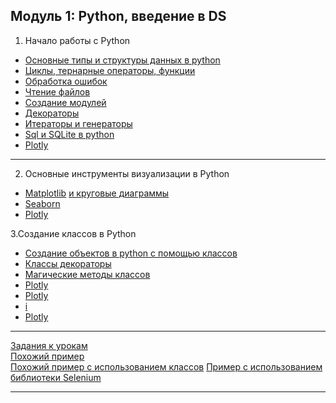 ## Модуль 1: Python, введение в DS

1. Начало работы с Python 
*  <a href="https://github.com/pytosha/new-python-repo/blob/main/Lesson2/notebooks/1.intro.ipynb">Основные типы и структуры данных в python</a>
* <a href="https://github.com/pytosha/new-python-repo/blob/main/Lesson2/notebooks/2.loops.ipynb">Циклы, тернарные операторы, функции</a>
* <a href="https://github.com/pytosha/new-python-repo/blob/main/Lesson2/notebooks/4.exceptions.ipynb">Обработка ошибок</a>
* <a href="https://github.com/pytosha/new-python-repo/blob/main/Lesson2/notebooks/3.files.ipynb">Чтение файлов</a>
* <a href="https://github.com/pytosha/new-python-repo/blob/main/Lesson2/notebooks/5.modul.ipynb">Создание модулей</a>
* <a href="https://github.com/pytosha/new-python-repo/blob/main/Lesson2/notebooks/6.decorator.ipynb">Декораторы</a>
* <a href="https://github.com/pytosha/new-python-repo/blob/main/Lesson2/notebooks/7.generator_iterator.ipynb">Итераторы и генераторы</a>
* <a href="https://github.com/pytosha/new-python-repo/blob/main/Lesson2/notebooks/8.sql.ipynb">Sql и SQLite в python</a>
* <a href="https://github.com/pytosha/new-python-repo/blob/main/Lesson5/notebooks/numpy.ipynb">Plotly</a>

<hr>

2. Основные инструменты визуализации в Python 
* <a href="https://github.com/pytosha/new-python-repo/blob/main/Lesson2/notebooks/8.sql.ipynb">Matplotlib</a> 
<a href="https://github.com/pytosha/new-python-repo/blob/main/Lesson2/notebooks/8.sql.ipynb"> и круговые диаграммы</a>
* <a href="https://github.com/pytosha/new-python-repo/blob/main/Lesson2/notebooks/8.sql.ipynb">Seaborn</a>
* <a href="https://github.com/pytosha/new-python-repo/blob/main/Lesson2/notebooks/8.sql.ipynb">Plotly</a>


3.Создание классов в Python
* <a href="https://github.com/pytosha/new-python-repo/blob/main/Lesson5/notebooks/classes_.ipynb">Создание объектов в python c помощью классов</a>
* <a href="https://github.com/pytosha/new-python-repo/blob/main/Lesson5/notebooks/class_decorator.ipynb">Классы декораторы</a>
* <a href="https://github.com/pytosha/new-python-repo/blob/main/Lesson5/notebooks/dunder_methods.ipynb">Магические методы классов</a>
* <a href="https://github.com/pytosha/new-python-repo/blob/main/Lesson5/notebooks/property.ipynb">Plotly</a>
* <a href="https://github.com/pytosha/new-python-repo/blob/main/Lesson5/notebooks/staticmethods.ipynb">Plotly</a>
* <a href="https://github.com/pytosha/new-python-repo/blob/main/Lesson5/notebooks/incapsulation.ipynb">i</a>
* <a href="https://github.com/pytosha/new-python-repo/blob/main/Lesson5/notebooks/dataclass.ipynb">Plotly</a>
<hr>
<a href="https://github.com/pytosha/new-python-repo/blob/main/HomeTask">Задания к урокам</a><br>
<a href="https://github.com/pytosha/new-python-repo/blob/main/HomeTask/HH-api.ipynb">Похожий пример </a><br>
<a href="https://github.com/pytosha/new-python-repo/blob/main/HomeTask/HH-api-OOP.ipynb">Похожий пример с использованием классов</a>
<a href="https://github.com/pytosha/new-python-repo/blob/main/HomeTask/dmrf_selenium.ipynb">Пример с использованием библиотеки Selenium </a>
<hr>